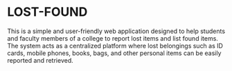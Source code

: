 # LOST-FOUND
This is a simple and user-friendly web application designed to help students and faculty members of a college to report lost items and list found items. The system acts as a centralized platform where lost belongings such as ID cards, mobile phones, books, bags, and other personal items can be easily reported and retrieved.
